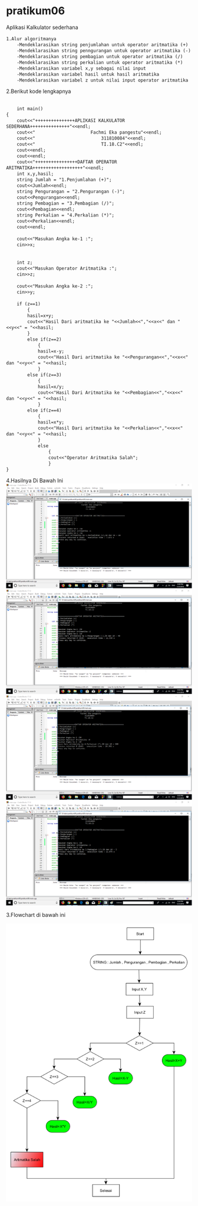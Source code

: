 # pratikum06


Aplikasi Kalkulator sederhana

```
1.Alur algoritmanya
	-Mendeklarasikan string penjumlahan untuk operator aritmatika (+)
	-Mendeklarasikan string penngurangan untuk operator aritmatika (-)	
	-Mendeklarasikan string pembagian untuk operator aritmatika (/)
	-Mendeklarasikan string perkalian untuk operator aritmatika (*)
	-Mendeklarasikan variabel x,y sebagai nilai input
	-Mendeklarasikan variabel hasil untuk hasil aritmatika
	-Mendeklarasikan variabel z untuk nilai input operator aritmatika
```
2.Berikut kode lengkapnya
```

    int main()
{
    cout<<"+++++++++++++++APLIKASI KALKULATOR SEDERHANA+++++++++++++++"<<endl;
    cout<<"                     Fachmi Eka pangestu"<<endl;
    cout<<"                         311810084"<<endl;
    cout<<"                         TI.18.C2"<<endl;
    cout<<endl;
    cout<<endl;
    cout<<"++++++++++++++++DAFTAR OPERATOR ARITMATIKA+++++++++++++++++++"<<endl;
    int x,y,hasil;
    string Jumlah = "1.Penjumlahan (+)";
    cout<<Jumlah<<endl;
    string Pengurangan = "2.Pengurangan (-)";
    cout<<Pengurangan<<endl;
    string Pembagian = "3.Pembagian (/)";
    cout<<Pembagian<<endl;
    string Perkalian = "4.Perkalian (*)";
    cout<<Perkalian<<endl;
    cout<<endl;

    cout<<"Masukan Angka ke-1 :";
    cin>>x;


    int z;
    cout<<"Masukan Operator Aritmatika :";
    cin>>z;

    cout<<"Masukan Angka ke-2 :";
    cin>>y;

    if (z==1)
        {
        hasil=x+y;
        cout<<"Hasil Dari aritmatika ke "<<Jumlah<<","<<x<<" dan "<<y<<" = "<<hasil;
        }
        else if(z==2)
            {
            hasil=x-y;
            cout<<"Hasil Dari aritmatika ke "<<Pengurangan<<","<<x<<" dan "<<y<<" = "<<hasil;
            }
        else if(z==3)
            {
            hasil=x/y;
            cout<<"Hasil Dari Aritmatika ke "<<Pembagian<<","<<x<<" dan "<<y<<" = "<<hasil;
            }
        else if(z==4)
            {
            hasil=x*y;
            cout<<"Hasil Dari aritmatika ke "<<Perkalian<<","<<x<<" dan "<<y<<" = "<<hasil;
            }
            else
                {
                cout<<"Operator Aritmatika Salah";
                }
}
```


4.Hasilnya Di Bawah Ini
![img](https://github.com/fahmieka21/pratikum06/blob/master/penjumlahan.png)
![img](https://github.com/fahmieka21/pratikum06/blob/master/pengurangan.png)
![img](https://github.com/fahmieka21/pratikum06/blob/master/perkalian.png)
![img](https://github.com/fahmieka21/pratikum06/blob/master/pembagian.png)


3.Flowchart di bawah ini

![img](https://github.com/fahmieka21/pratikum06/blob/master/flowchart.png)